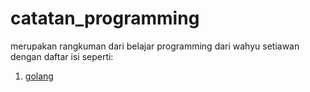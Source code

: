 # catatan_programming

merupakan rangkuman dari belajar programming dari wahyu setiawan dengan daftar isi seperti:

1. [golang](https://github.com/WahyuSetiawan/catatan_programming/blob/main/golang/catatan.md)
